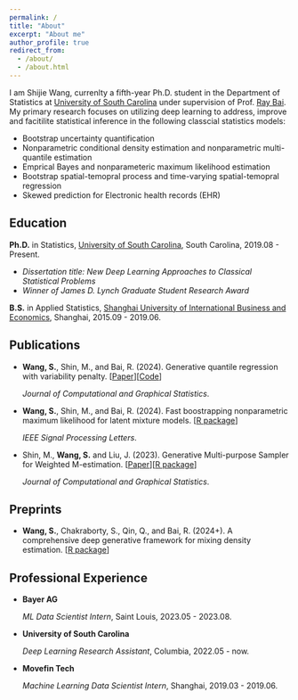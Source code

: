 ```yaml
---
permalink: /
title: "About"
excerpt: "About me"
author_profile: true
redirect_from: 
  - /about/
  - /about.html
---
```


I am Shijie Wang, currenlty a fifth-year Ph.D. student in the Department of Statistics at [University of South Carolina](https://sc.edu/study/colleges_schools/artsandsciences/statistics/) under supervision of Prof. [Ray Bai](https://raybai.net/). My primary research focuses on utilizing deep learning to address, improve and facitilite statistical inference in the following classcial statistics models:
- Bootstrap uncertainty quantification
- Nonparametric conditional density estimation and nonparametric multi-quantile estimation
- Emprical Bayes and nonparameteric maximum likelihood estimation
- Bootstrap spatial-temopral process and time-varying spatial-temopral regression
- Skewed prediction for Electronic health records (EHR)

## Education 
__Ph.D.__ in Statistics, [University of South Carolina](https://sc.edu/study/colleges_schools/artsandsciences/statistics/), South Carolina, 2019.08 - Present.
- _Dissertation title: New Deep Learning Approaches to Classical Statistical Problems_
- _Winner of James D. Lynch Graduate Student Research Award_

__B.S.__ in Applied Statistics, [Shanghai University of International Business and Economics](https://eng.suibe.edu.cn/), Shanghai, 2015.09 - 2019.06.


## Publications
- __Wang, S.__, Shin, M., and Bai, R. (2024). Generative quantile regression with variability penalty. [[Paper](https://arxiv.org/abs/2301.03661)][[Code](https://github.com/shijiew97/PGQR)]

   _Journal of Computational and Graphical Statistics_. 

- __Wang, S.__, Shin, M., and Bai, R. (2024). Fast boostrapping nonparametric maximum likelihood for latent mixture models. [[R package](https://github.com/shijiew97/GBnpmle)]

  _IEEE Signal Processing Letters_. 
  
- Shin, M., __Wang, S.__ and Liu, J. (2023). Generative Multi-purpose Sampler for Weighted M-estimation. [[Paper](https://www.tandfonline.com/doi/abs/10.1080/10618600.2023.2292668)][[R package](https://github.com/shijiew97/GMS)]
  
  _Journal of Computational and Graphical Statistics_.

## Preprints

- __Wang, S.__, Chakraborty, S., Qin, Q., and Bai, R. (2024+). A comprehensive deep generative framework for mixing density estimation. [[R package](https://github.com/shijiew97/NetNPMLE)]

## Professional Experience
- __Bayer AG__
  
   _ML Data Scientist Intern_, Saint Louis, 2023.05 - 2023.08.

- __University of South Carolina__

  _Deep Learning Research Assistant_, Columbia, 2022.05 - now.

- __Movefin Tech__

  _Machine Learning Data Scientist Intern_, Shanghai, 2019.03 - 2019.06.
  

